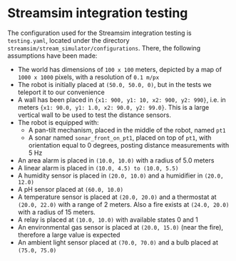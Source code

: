 # Streamsim integration testing

The configuration used for the Streamsim integration testing is `testing.yaml`, located under the directory `streamsim/stream_simulator/configurations`. There, the following assumptions have been made:

- The world has dimensions of `100 x 100` meters, depicted by a map of `1000 x 1000` pixels, with a resolution of `0.1 m/px`
- The robot is initially placed at `(50.0, 50.0, 0)`, but in the tests we teleport it to our convenience
- A wall has been placed in `{x1: 900, y1: 10, x2: 900, y2: 990}`, i.e. in meters `{x1: 90.0, y1: 1.0, x2: 90.0, y2: 99.0}`. This is a large vertical wall to be used to test the distance sensors.
- The robot is equipped with:
    - A pan-tilt mechanism, placed in the middle of the robot, named `pt1`
    - A sonar named `sonar_front_on_pt1`, placed on top of `pt1`, with orientation equal to 0 degrees, posting distance measurements with 5 Hz
- An area alarm is placed in `(10.0, 10.0)` with a radius of 5.0 meters
- A linear alarm is placed in `(10.0, 4.5) to (10.0, 5.5)`
- A humidity sensor is placed in `(20.0, 10.0)` and a humidifier in `(20.0, 12.0)`
- A pH sensor placed at `(60.0, 10.0)`
- A temperature sensor is placed at `(20.0, 20.0)` and a thermostat at `(20.0, 22.0)` with a range of 2 meters. Also a fire exists at `(24.0, 20.0)` with a radius of 15 meters.
- A relay is placed at `(10.0, 10.0)` with available states 0 and 1
- An environmental gas sensor is placed at `(20.0, 15.0)` (near the fire), therefore a large value is expected
- An ambient light sensor placed at `(70.0, 70.0)` and a bulb placed at `(75.0, 75.0)`